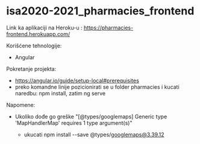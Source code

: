 # isa2020-2021_pharmacies_frontend

Link ka aplikaciji na Heroku-u : https://pharmacies-frontend.herokuapp.com/

Korišćene tehnologije:
  - Angular
  
Pokretanje projekta:
  - https://angular.io/guide/setup-local#prerequisites
  - preko komandne linije pozicionirati se u folder pharmacies i kucati naredbu: npm install, zatim ng serve
  
Napomene:
  - Ukoliko dođe go greške "[@types/googlemaps] Generic type 'MapHandlerMap<T>' requires 1 type argument(s)"
    - ukucati npm install --save @types/googlemaps@3.39.12
